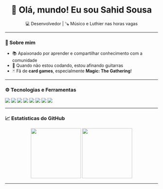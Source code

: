 <!-- GitHub Profile README -->

<h1 align="center">👋 Olá, mundo! Eu sou Sahid Sousa</h1>

<p align="center">
  💻 Desenvolvedor | 🪚 Músico e Luthier nas horas vagas <br/>
</p>

---

### 🧩 Sobre mim

- 📚 Apaixonado por aprender e compartilhar conhecimento com a comunidade  
- 🎸 Quando não estou codando, estou afinando guitarras
- 🃏 Fã de **card games**, especialmente **Magic: The Gathering**!  

---

### ⚙️ Tecnologias e Ferramentas

<p align="left">
  <img src="https://img.shields.io/badge/Java-ED8B00?style=for-the-badge&logo=java&logoColor=white"/>
  <img src="https://img.shields.io/badge/Groovy-4298B8?style=for-the-badge&logo=apachegroovy&logoColor=white"/>
  <img src="https://img.shields.io/badge/Grails-3A2C85?style=for-the-badge&logo=grails&logoColor=white"/>
  <img src="https://img.shields.io/badge/Micronaut-004880?style=for-the-badge&logo=micronaut&logoColor=white"/>
  <img src="https://img.shields.io/badge/SpringBoot-6DB33F?style=for-the-badge&logo=springboot&logoColor=white"/>
  <img src="https://img.shields.io/badge/PostgreSQL-4169E1?style=for-the-badge&logo=postgresql&logoColor=white"/>
  <img src="https://img.shields.io/badge/RabbitMQ-FF6600?style=for-the-badge&logo=rabbitmq&logoColor=white"/>
  <img src="https://img.shields.io/badge/Docker-2496ED?style=for-the-badge&logo=docker&logoColor=white"/>
</p>

---

### 📈 Estatísticas do GitHub

<p align="center">
  <img src="https://github-readme-stats.vercel.app/api?username=sahid-sousa&show_icons=true&theme=radical" height="165"/>
  <img src="https://github-readme-stats.vercel.app/api/top-langs/?username=sahid-sousa&layout=compact&theme=radical" height="165"/>
</p>

---
